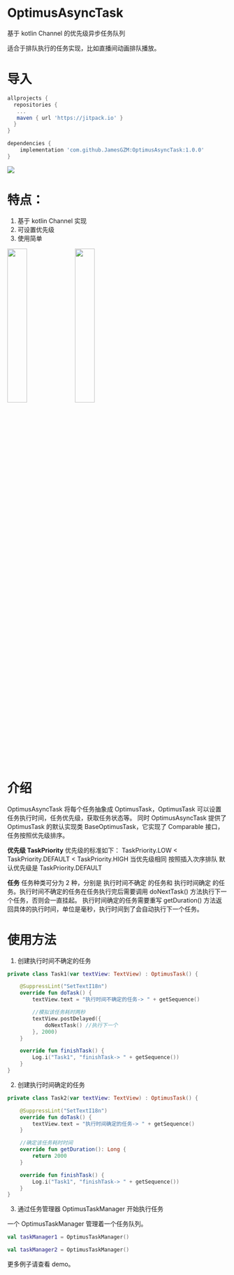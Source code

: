 # OptimusAsyncTask
基于 kotlin Channel 的优先级异步任务队列

适合于排队执行的任务实现，比如直播间动画排队播放。

# 导入
```gradle
allprojects {
  repositories {
   ...
   maven { url 'https://jitpack.io' }
  }
}

dependencies {
    implementation 'com.github.JamesGZM:OptimusAsyncTask:1.0.0'
}
```
[![](https://jitpack.io/v/JamesGZM/OptimusAsyncTask.svg)](https://jitpack.io/#JamesGZM/OptimusAsyncTask)


# 特点：
1. 基于 kotlin Channel 实现
2. 可设置优先级
3. 使用简单

<a href="art/WechatIMG3.jpeg"><img src="art/WechatIMG3.jpeg" width="30%"/></a>
<a href="art/WechatIMG4.jpeg"><img src="art/WechatIMG4.jpeg" width="30%"/></a>

# 介绍
OptimusAsyncTask 将每个任务抽象成 OptimusTask，OptimusTask 可以设置任务执行时间，任务优先级，获取任务状态等。
同时 OptimusAsyncTask 提供了 OptimusTask 的默认实现类 BaseOptimusTask，它实现了 Comparable 接口，任务按照优先级排序。

**优先级 TaskPriority**
 优先级的标准如下：
 TaskPriority.LOW < TaskPriority.DEFAULT < TaskPriority.HIGH
 当优先级相同 按照插入次序排队
 默认优先级是 TaskPriority.DEFAULT

**任务**
任务种类可分为 2 种，分别是 执行时间不确定 的任务和 执行时间确定 的任务。执行时间不确定的任务在任务执行完后需要调用
 doNextTask() 方法执行下一个任务，否则会一直挂起。
执行时间确定的任务需要重写 getDuration() 方法返回具体的执行时间，单位是毫秒，执行时间到了会自动执行下一个任务。

# 使用方法

1. 创建执行时间不确定的任务
```kotlin
private class Task1(var textView: TextView) : OptimusTask() {

    @SuppressLint("SetTextI18n")
    override fun doTask() {
        textView.text = "执行时间不确定的任务-> " + getSequence()

        //模拟该任务耗时两秒
        textView.postDelayed({
            doNextTask() //执行下一个
        }, 2000)
    }

    override fun finishTask() {
        Log.i("Task1", "finishTask-> " + getSequence())
    }
}
```
2. 创建执行时间确定的任务
```kotlin
private class Task2(var textView: TextView) : OptimusTask() {

    @SuppressLint("SetTextI18n")
    override fun doTask() {
        textView.text = "执行时间确定的任务-> " + getSequence()
    }

    //确定该任务耗时时间
    override fun getDuration(): Long {
        return 2000
    }

    override fun finishTask() {
        Log.i("Task1", "finishTask-> " + getSequence())
    }
}
```

3. 通过任务管理器 OptimusTaskManager 开始执行任务

一个 OptimusTaskManager 管理着一个任务队列。

```kotlin
val taskManager1 = OptimusTaskManager()

val taskManager2 = OptimusTaskManager()
```



更多例子请查看 demo。
